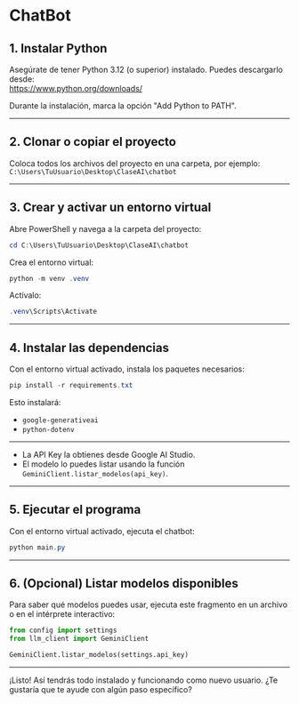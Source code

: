 # ChatBot

## 1. Instalar Python

Asegúrate de tener Python 3.12 (o superior) instalado. Puedes descargarlo desde:  
https://www.python.org/downloads/

Durante la instalación, marca la opción "Add Python to PATH".

---

## 2. Clonar o copiar el proyecto

Coloca todos los archivos del proyecto en una carpeta, por ejemplo:  
`C:\Users\TuUsuario\Desktop\ClaseAI\chatbot`

---

## 3. Crear y activar un entorno virtual

Abre PowerShell y navega a la carpeta del proyecto:
```powershell
cd C:\Users\TuUsuario\Desktop\ClaseAI\chatbot
```

Crea el entorno virtual:
```powershell
python -m venv .venv
```

Actívalo:
```powershell
.venv\Scripts\Activate
```

---

## 4. Instalar las dependencias

Con el entorno virtual activado, instala los paquetes necesarios:
```powershell
pip install -r requirements.txt
```

Esto instalará:
- `google-generativeai`
- `python-dotenv`

---

- La API Key la obtienes desde Google AI Studio.
- El modelo lo puedes listar usando la función `GeminiClient.listar_modelos(api_key)`.

---

## 5. Ejecutar el programa

Con el entorno virtual activado, ejecuta el chatbot:
```powershell
python main.py
```

---

## 6. (Opcional) Listar modelos disponibles

Para saber qué modelos puedes usar, ejecuta este fragmento en un archivo o en el intérprete interactivo:
```python
from config import settings
from llm_client import GeminiClient

GeminiClient.listar_modelos(settings.api_key)
```

---

¡Listo! Así tendrás todo instalado y funcionando como nuevo usuario. ¿Te gustaría que te ayude con algún paso específico?
